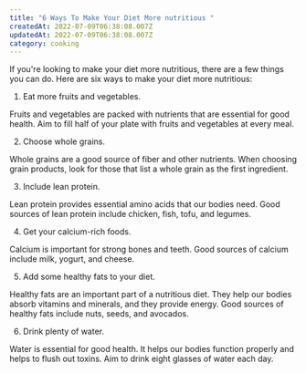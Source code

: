 ```yaml
---
title: "6 Ways To Make Your Diet More nutritious "
createdAt: 2022-07-09T06:38:08.007Z
updatedAt: 2022-07-09T06:38:08.007Z
category: cooking
---
```


If you're looking to make your diet more nutritious, there are a few things you can do. Here are six ways to make your diet more nutritious:

1. Eat more fruits and vegetables.

Fruits and vegetables are packed with nutrients that are essential for good health. Aim to fill half of your plate with fruits and vegetables at every meal.

2. Choose whole grains.

Whole grains are a good source of fiber and other nutrients. When choosing grain products, look for those that list a whole grain as the first ingredient.

3. Include lean protein.

Lean protein provides essential amino acids that our bodies need. Good sources of lean protein include chicken, fish, tofu, and legumes.

4. Get your calcium-rich foods.

Calcium is important for strong bones and teeth. Good sources of calcium include milk, yogurt, and cheese.

5. Add some healthy fats to your diet.

Healthy fats are an important part of a nutritious diet. They help our bodies absorb vitamins and minerals, and they provide energy. Good sources of healthy fats include nuts, seeds, and avocados.

6. Drink plenty of water.

Water is essential for good health. It helps our bodies function properly and helps to flush out toxins. Aim to drink eight glasses of water each day.
